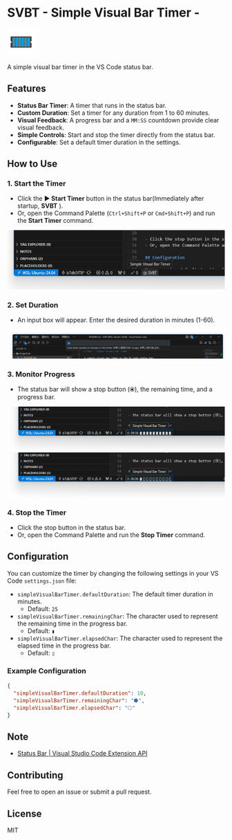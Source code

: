 # SVBT - Simple Visual Bar Timer -

<img src="./resources/icon.png" width=64  />

A simple visual bar timer in the VS Code status bar.

## Features

- **Status Bar Timer**: A timer that runs in the status bar.
- **Custom Duration**: Set a timer for any duration from 1 to 60 minutes.
- **Visual Feedback**: A progress bar and a `MM:SS` countdown provide clear visual feedback.
- **Simple Controls**: Start and stop the timer directly from the status bar.
- **Configurable**: Set a default timer duration in the settings.

## How to Use

### 1. Start the Timer

- Click the **▶ Start Timer** button in the status bar(Immediately after startup, **SVBT** ).
- Or, open the Command Palette (`Ctrl+Shift+P` or `Cmd+Shift+P`) and run the **Start Timer** command.

![alt text](./resources/vscode_svbt.png)

### 2. Set Duration

- An input box will appear. Enter the desired duration in minutes (1-60).

![alt text](./resources/vscode_enter.png)

### 3. Monitor Progress

- The status bar will show a stop button (⦿), the remaining time, and a progress bar.

![alt text](./resources/vscode_0958.png)
![alt text](./resources/vscode_0006.png)

### 4. Stop the Timer

- Click the stop button in the status bar.
- Or, open the Command Palette and run the **Stop Timer** command.

## Configuration

You can customize the timer by changing the following settings in your VS Code `settings.json` file:

- `simpleVisualBarTimer.defaultDuration`: The default timer duration in minutes.
  - Default: `25`
- `simpleVisualBarTimer.remainingChar`: The character used to represent the remaining time in the progress bar.
  - Default: `▮`
- `simpleVisualBarTimer.elapsedChar`: The character used to represent the elapsed time in the progress bar.
  - Default: `▯`

### Example Configuration

```json
{
  "simpleVisualBarTimer.defaultDuration": 10,
  "simpleVisualBarTimer.remainingChar": "⭓",
  "simpleVisualBarTimer.elapsedChar": "⭔"
}
```

## Note

- [Status Bar | Visual Studio Code Extension API](https://code.visualstudio.com/api/ux-guidelines/status-bar)

## Contributing

Feel free to open an issue or submit a pull request.

## License

MIT
